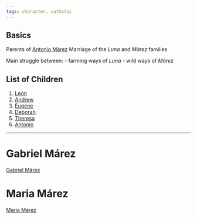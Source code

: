 ```yaml
---
tags: character, catholic
---
```

## Basics
Parents of [Antonio Márez](</Márez Family/Antonio Márez.md>)
Marriage of the *Luna* and *Márez* families

Main struggle between:
	- farming ways of *Luna*
	- wild ways of *Márez*

## List of Children
1. [León](</Márez Family/León.md>)
2. [Andrew](</Márez Family/Andrew.md>)
3. [Eugene](</Márez Family/Eugene.md>)
4. [Deborah](</Márez Family/Deborah and Theresa.md#Deborah>)
5. [Theresa](</Márez Family/Deborah and Theresa.md#Theresa>)
6. [Antonio](</Márez Family/Antonio Márez.md>)

---
# Gabriel Márez
[Gabriel Márez](</Márez Family/Gabriel Márez.md>)
# Maria Márez
[Maria Márez](</Márez Family/Maria Márez.md>)